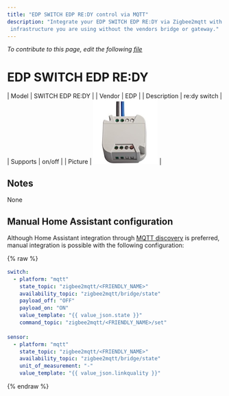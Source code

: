 ```yaml
---
title: "EDP SWITCH EDP RE:DY control via MQTT"
description: "Integrate your EDP SWITCH EDP RE:DY via Zigbee2mqtt with whatever smart home
 infrastructure you are using without the vendors bridge or gateway."
---
```


*To contribute to this page, edit the following
[file](https://github.com/Koenkk/zigbee2mqtt.io/blob/master/docs/devices/SWITCH_EDP_RE_DY.md)*

# EDP SWITCH EDP RE:DY

| Model | SWITCH EDP RE:DY  |
| Vendor  | EDP  |
| Description | re:dy switch |
| Supports | on/off |
| Picture | ![EDP SWITCH EDP RE:DY](../images/devices/SWITCH-EDP-RE-DY.jpg) |

## Notes

None

## Manual Home Assistant configuration
Although Home Assistant integration through [MQTT discovery](../integration/home_assistant) is preferred,
manual integration is possible with the following configuration:


{% raw %}
```yaml
switch:
  - platform: "mqtt"
    state_topic: "zigbee2mqtt/<FRIENDLY_NAME>"
    availability_topic: "zigbee2mqtt/bridge/state"
    payload_off: "OFF"
    payload_on: "ON"
    value_template: "{{ value_json.state }}"
    command_topic: "zigbee2mqtt/<FRIENDLY_NAME>/set"

sensor:
  - platform: "mqtt"
    state_topic: "zigbee2mqtt/<FRIENDLY_NAME>"
    availability_topic: "zigbee2mqtt/bridge/state"
    unit_of_measurement: "-"
    value_template: "{{ value_json.linkquality }}"
```
{% endraw %}


